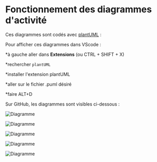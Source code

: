 # Fonctionnement des diagrammes d'activité

Ces diagrammes sont codés avec [plantUML](https://www.plantuml.com/plantuml/uml/SyfFKj2rKt3CoKnELR1Io4ZDoSa70000) :

Pour afficher ces diagrammes dans VScode :

*à gauche aller dans **Extensions** (ou CTRL + SHIFT + X)

*rechercher `plantUML`

*installer l'extension plantUML

*aller sur le fichier .puml désiré

*faire ALT+D

Sur GitHub, les diagrammes sont visibles ci-dessous : 

![Diagramme](https://www.plantuml.com/plantuml/png/hP6zIWH148JpVefc4dzmyOABrS34H0qqaWk6dLvjcEa-PdfEN-cUurxCkLj55sL1C6ogYggFlYhcizKKyPhzS_Of4OOZtnjls7PR06EBzBk8lOhG6wi079-UO1VqLReBT8_6aOitgXb5PVJrBU40PaJizk474lEjWJ3GLqDBye3klb0DUfx26ZS-Sg22bmxjXGJmi__fhl9gEkBR08g5zjxckrKvmyPlrN2vMAvcXvC47kRd7_f_8kJTjXqg8qzQ6tt0tCYWEHsqykyuYx_ZJ3_HFWhl)

![Diagramme](https://www.plantuml.com/plantuml/png/hLHDIyD04BtlhnXogOg12ZtNWg9uKV3Z93aicsapiDdKx6pyJVaT-MFkjYKs6Be6FImjoPltthoToSgohDcL6cv9RcfPbWZvJ2gcXhXh8KTGbR5EisIgZ7_d3An9buA9DKwk4cSNvv3crQT9bv2yCMcoaj7LOFtHCxdTQbAxgaI8203IcZO5UoPQ3ycyka4Lh5mdm0KQ0P2co_SdHnaaDmDl25Q2hsGC_uDBcmZK5WyrZvMv1ElHZc4nlygYjj7aj8wRxrDuHbLWxS-HlXXx2kcXrHT9bX0QgId7U8iXVlnzY_Dip5FVLoI-tcZoYYQ06jo1kbQZ6av38g8-9t29EEWxmOVyL7ft7dj4OBhsH5oB3EBAVNfZt87qvrHgwIl33J2gmj27msEwQV2Wu3TlWhm5sP0TA4OGCP79QtgFjXyn_nFKzdk4Ext8aevuYDp1NpyZUhOF1C6YXQvLMbBjQVxBTIIFFl_9neRbOkK5NQd55m00)

![Diagramme](https://www.plantuml.com/plantuml/png/fLBBIaCn4DtFLmntumC3WbtN2e8hTU6oT15wvzQHF4epgVwIt-6FEV4QqC35OdTXvZpE7B98OdUIlSDRjfkTzPwmFx5huJtBnplsX1jAmZ7eCw7TSz9z3ZYmyo0iZlx5XDFpCpHzV0rcZjtT26n07S3K1asXtRp4BEEqxBi_uFUnvu7NjY0EPptbxNP7AJKaWDP-nFEWkOeElN4I6mIlEvHd2e1e70rYvil7p1UeIr7wxF9gDLq0kKI0jQZbGmohRtchvbgpGe9U1T1UTt2eggsXghR_aYhYrN_q_X5wDXsw9cgREo9GAahiZqtqkxcYeRyGcflhk7MkyuMAPU_W4m00)

![Diagramme](https://www.plantuml.com/plantuml/png/dLJBJkim4DtxAqRPzDwhMwcBhg4II8WDI3nMg0lZJEb8VbJnEFmEstn7VenngpObeYLaaKZnp7dCiUD5P5rnSXQkIRzLsZc4Sg8DKqtSDb0YL6ZMMCaZXUGXCLcAcZ5LYeajZaAgF__-mhGCxtvw0SLpLm4Jl4UJ6Q9ysOdUR2mPpHHyeTJWLfXcueTZ1nqo5hybkWe-9ilRfJnQr21ephnjOwocQaUhr4dD7HEje7ZK50cXrfPAXCi2U8rUmJwFb_j4oxwa18XxoTueQ2Dcj23lWlyFKJ29OJwRBSybWBwabLA3TNP1FA7FhJLkKsWRY-O0XAF-GWt8R1Il6jpR9NvRda_xwn7iA7tRdCbtlXpk-v2tEYtr_LcBi2Bh8g074vmJMkJjigv9NZ46GsqJYv-9RzgcGYa9hNwL0Zen3-q7zAoEjkW3YnFOwFmJzJPjv5HPJ-uADTHy1nZiiGTSo4ObPzKd)

![Diagramme](https://www.plantuml.com/plantuml/png/fL7DIiD04BxFKmovLCM2OCzQeU1D3-99SbYJQPsosOJChBwErpv7NinPQeX6MeoUmkJxvlkPNOgwLcFbSSLkqxgg8Yndhb1-PUrsM19kI9Jha7u_ro5GHK6nUySOC2fx5gSKMr1MJ_zMWPEpKvoNzLkONs7sE21OfAqYgObDVkQQndFXacW6y6igpfFmRP-6KEnpB586azXx_Pjj7TMwVWSJNHpQg6HWjokyuzO0-PF9GsoQbaHiwwTLIGUj02Rdsplo6hDLjziQRS3mEaDzeG2OE4_taSzHrAdfBoukSxG71V92d_XT7VBUdj0F9dPe2YMl0Gx0QJs9mVJYqplae_EEiemQVMcyo2rZt-IOnj1dQUnOUVW0)